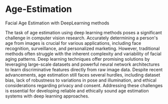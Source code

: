 # Age-Estimation
Facial Age Estimation with DeepLearning methods

The task of age estimation using deep learning methods poses a significant challenge in computer vision research. Accurately determining a person's age from images is crucial for various applications, including face recognition, surveillance, and personalized marketing. However, traditional methods often struggle with the inherent complexity and variability of facial aging patterns. Deep learning techniques offer promising solutions by leveraging large-scale datasets and powerful neural network architectures to learn discriminative features directly from raw image data. Despite recent advancements, age estimation still faces several hurdles, including dataset bias, lack of robustness to variations in pose and illumination, and ethical considerations regarding privacy and consent. Addressing these challenges is essential for developing reliable and ethically sound age estimation systems with deep learning approaches.
